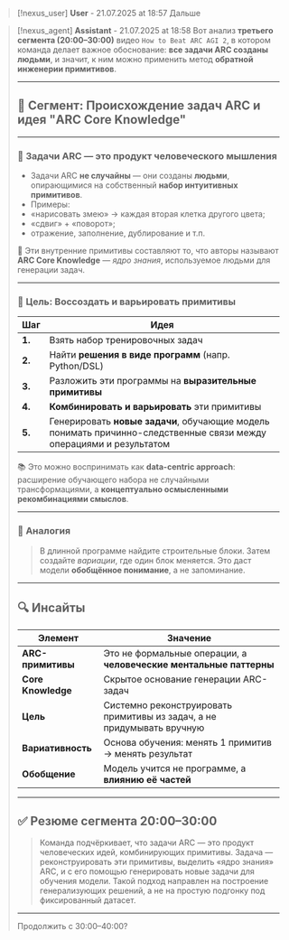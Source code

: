 >[!nexus_user] **User** - 21.07.2025 at 18:57
> Дальше
<!-- UID: b3a5bce5-42ad-437f-a651-440c3b74f485 -->




>[!nexus_agent] **Assistant** - 21.07.2025 at 18:58
> Вот анализ **третьего сегмента (20:00–30:00)** видео `How to Beat ARC AGI 2`, в котором команда делает важное обоснование: **все задачи ARC созданы людьми**, и значит, к ним можно применить метод **обратной инженерии примитивов**.
> 
> ---
> 
> ## 🧠 Сегмент: Происхождение задач ARC и идея "ARC Core Knowledge"
> 
> ---
> 
> ### 📌 Задачи ARC — это продукт человеческого мышления
> 
> - Задачи ARC **не случайны** — они созданы **людьми**, опирающимися на собственный **набор интуитивных примитивов**.
> - Примеры:
>  - «нарисовать змею» → каждая вторая клетка другого цвета;
>  - «сдвиг» + «поворот»;
>  - отражение, заполнение, дублирование и т.п.
> 
> 🧠 Эти внутренние примитивы составляют то, что авторы называют **ARC Core Knowledge** — *ядро знания*, используемое людьми для генерации задач.
> 
> ---
> 
> ### 📌 Цель: Воссоздать и варьировать примитивы
> 
> | Шаг | Идея |
> |-----|------|
> | **1.** | Взять набор тренировочных задач |
> | **2.** | Найти **решения в виде программ** (напр. Python/DSL) |
> | **3.** | Разложить эти программы на **выразительные примитивы** |
> | **4.** | **Комбинировать и варьировать** эти примитивы |
> | **5.** | Генерировать **новые задачи**, обучающие модель понимать причинно-следственные связи между операциями и результатом |
> 
> 📚 Это можно воспринимать как **data-centric approach**: расширение обучающего набора не случайными трансформациями, а **концептуально осмысленными рекомбинациями смыслов**.
> 
> ---
> 
> ### 🧠 Аналогия
> 
> > В длинной программе найдите строительные блоки. Затем создайте *вариации*, где один блок меняется. Это даст модели **обобщённое понимание**, а не запоминание.
> 
> ---
> 
> ## 🔍 Инсайты
> 
> | Элемент | Значение |
> |--------|----------|
> | **ARC-примитивы** | Это не формальные операции, а **человеческие ментальные паттерны** |
> | **Core Knowledge** | Скрытое основание генерации ARC-задач |
> | **Цель** | Системно реконструировать примитивы из задач, а не придумывать вручную |
> | **Вариативность** | Основа обучения: менять 1 примитив → менять результат |
> | **Обобщение** | Модель учится не программе, а **влиянию её частей** |
> 
> ---
> 
> ## ✅ Резюме сегмента 20:00–30:00
> 
> > Команда подчёркивает, что задачи ARC — это продукт человеческих идей, комбинирующих примитивы. Задача — реконструировать эти примитивы, выделить «ядро знания» ARC, и с его помощью генерировать новые задачи для обучения модели. Такой подход направлен на построение генерализующих решений, а не на простую подгонку под фиксированный датасет.
> 
> ---
> 
> Продолжить с 30:00–40:00?
<!-- UID: efdcf8fe-0b43-4ca1-8abd-5c5aaa33b7ec -->